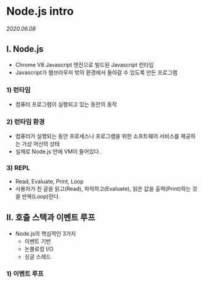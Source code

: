 # Node.js intro

###### 2020.06.08

## I. Node.js
- Chrome V8 Javascript 엔진으로 빌드된 Javascript 런타임
- Javascript가 웹브라우저 밖의 환경에서 돌아갈 수 있도록 만든 프로그램

### 1) 런타임
- 컴퓨터 프로그램이 실행되고 있는 동안의 동작

### 2) 런타임 환경
- 컴퓨터가 실행되는 동안 프로세스나 프로그램을 위한 소프트웨어 서비스를 제공하는 가상 머신의 상태
- 실제로 Node.js 안에 VM이 들어있다.

### 3) REPL
- Read, Evaluate, Print, Loop
- 사용자가 친 글을 읽고(Read), 파악하고(Evaluate), 읽은 값을 출력(Print)하는 것을 반복(Loop)한다.


## II. 호출 스택과 이벤트 루프

- Node.js의 핵심적인 3가지
  - 이벤트 기반
  - 논블로킹 I/O
  - 싱글 스레드

### 1) 이벤트 루프
